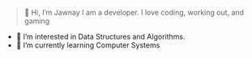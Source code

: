 > 👋 Hi, I’m Jawnay
I am a developer. I love coding, working out, and gaming

- 👀 I’m interested in Data Structures and Algorithms.
- 🌱 I’m currently learning Computer Systems


<!---
Jawnay/Jawnay is a ✨ special ✨ repository because its `README.md` (this file) appears on your GitHub profile.
You can click the Preview link to take a look at your changes.
--->




